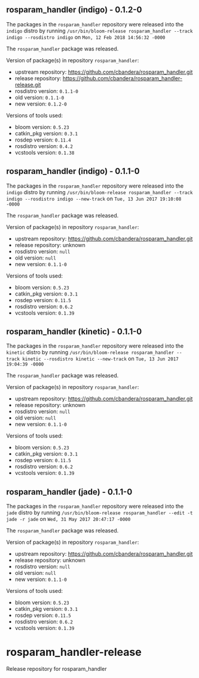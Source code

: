 ## rosparam_handler (indigo) - 0.1.2-0

The packages in the `rosparam_handler` repository were released into the `indigo` distro by running `/usr/bin/bloom-release rosparam_handler --track indigo --rosdistro indigo` on `Mon, 12 Feb 2018 14:56:32 -0000`

The `rosparam_handler` package was released.

Version of package(s) in repository `rosparam_handler`:

- upstream repository: https://github.com/cbandera/rosparam_handler.git
- release repository: https://github.com/cbandera/rosparam_handler-release.git
- rosdistro version: `0.1.1-0`
- old version: `0.1.1-0`
- new version: `0.1.2-0`

Versions of tools used:

- bloom version: `0.5.23`
- catkin_pkg version: `0.3.1`
- rosdep version: `0.11.4`
- rosdistro version: `0.4.2`
- vcstools version: `0.1.38`


## rosparam_handler (indigo) - 0.1.1-0

The packages in the `rosparam_handler` repository were released into the `indigo` distro by running `/usr/bin/bloom-release rosparam_handler --track indigo --rosdistro indigo --new-track` on `Tue, 13 Jun 2017 19:10:08 -0000`

The `rosparam_handler` package was released.

Version of package(s) in repository `rosparam_handler`:

- upstream repository: https://github.com/cbandera/rosparam_handler.git
- release repository: unknown
- rosdistro version: `null`
- old version: `null`
- new version: `0.1.1-0`

Versions of tools used:

- bloom version: `0.5.23`
- catkin_pkg version: `0.3.1`
- rosdep version: `0.11.5`
- rosdistro version: `0.6.2`
- vcstools version: `0.1.39`


## rosparam_handler (kinetic) - 0.1.1-0

The packages in the `rosparam_handler` repository were released into the `kinetic` distro by running `/usr/bin/bloom-release rosparam_handler --track kinetic --rosdistro kinetic --new-track` on `Tue, 13 Jun 2017 19:04:39 -0000`

The `rosparam_handler` package was released.

Version of package(s) in repository `rosparam_handler`:

- upstream repository: https://github.com/cbandera/rosparam_handler.git
- release repository: unknown
- rosdistro version: `null`
- old version: `null`
- new version: `0.1.1-0`

Versions of tools used:

- bloom version: `0.5.23`
- catkin_pkg version: `0.3.1`
- rosdep version: `0.11.5`
- rosdistro version: `0.6.2`
- vcstools version: `0.1.39`


## rosparam_handler (jade) - 0.1.1-0

The packages in the `rosparam_handler` repository were released into the `jade` distro by running `/usr/bin/bloom-release rosparam_handler --edit -t jade -r jade` on `Wed, 31 May 2017 20:47:17 -0000`

The `rosparam_handler` package was released.

Version of package(s) in repository `rosparam_handler`:

- upstream repository: https://github.com/cbandera/rosparam_handler.git
- release repository: unknown
- rosdistro version: `null`
- old version: `null`
- new version: `0.1.1-0`

Versions of tools used:

- bloom version: `0.5.23`
- catkin_pkg version: `0.3.1`
- rosdep version: `0.11.5`
- rosdistro version: `0.6.2`
- vcstools version: `0.1.39`


# rosparam_handler-release
Release repository for rosparam_handler
